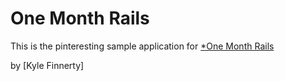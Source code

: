 # One Month Rails

This is the pinteresting sample application for 
[*One Month Rails](http://onemonthrails.com)

by [Kyle Finnerty]